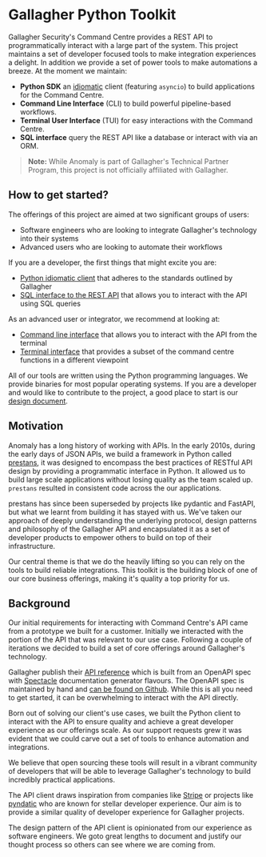 # Gallagher Python Toolkit

Gallagher Security's Command Centre provides a REST API to programmatically interact with a large part of the system. This project maintains a set of developer focused tools to make integration experiences a delight. In addition we provide a set of power tools to make automations a breeze. At the moment we maintain:

- **Python SDK** an [idiomatic](https://www.merriam-webster.com/dictionary/idiomatic) client (featuring `asyncio`) to build applications for the Command Centre.
- **Command Line Interface** (CLI) to build powerful pipeline-based workflows.
- **Terminal User Interface** (TUI) for easy interactions with the Command Centre.
- **SQL interface** query the REST API like a database or interact with via an ORM.

> **Note:** While Anomaly is part of Gallagher's Technical Partner Program, this project is not officially affiliated with Gallagher.

## How to get started?

The offerings of this project are aimed at two significant groups of users:

- Software engineers who are looking to integrate Gallagher's technology into their systems
- Advanced users who are looking to automate their workflows

If you are a developer, the first things that might excite you are:

- [Python idiomatic client](./python-client.md) that adheres to the standards outlined by Gallagher
- [SQL interface to the REST API](./sql.md) that allows you to interact with the API using SQL queries

As an advanced user or integrator, we recommend at looking at:

- [Command line interface](./cli.md) that allows you to interact with the API from the terminal
- [Terminal interface](./tui.md) that provides a subset of the command centre functions in a different viewpoint

All of our tools are written using the Python programming languages. We provide binaries for most popular operating systems. If you are a developer and would like to contribute to the project, a good place to start is our [design document](./design.md).

## Motivation

Anomaly has a long history of working with APIs. In the early 2010s, during the early days of JSON APIs, we build a framework in Python called [prestans](https://github.com/anomaly/prestans/), it was designed to encompass the best practices of RESTful API design by providing a programmatic interface in Python. It allowed us to build large scale applications without losing quality as the team scaled up. `prestans` resulted in consistent code across the our applications.

prestans has since been superseded by projects like pydantic and FastAPI, but what we learnt from building it has stayed with us. We've taken our approach of deeply understanding the underlying protocol, design patterns and philosophy of the Gallagher API and encapsulated it as a set of developer products to empower others to build on top of their infrastructure.

Our central theme is that we do the heavily lifting so you can rely on the tools to build reliable integrations. This toolkit is the building block of one of our core business offerings, making it's quality a top priority for us.

## Background

Our initial requirements for interacting with Command Centre's API came from a prototype we built for a customer. Initially we interacted with the portion of the API that was relevant to our use case. Following a couple of iterations we decided to build a set of core offerings around Gallagher's technology.

Gallagher publish their [API reference](https://gallaghersecurity.github.io/cc-rest-docs/ref/index.html) which is built from an OpenAPI spec with [Spectacle](https://github.com/sourcey/spectacle) documentation generator flavours. The OpenAPI spec is maintained by hand and [can be found on Github](https://github.com/GallagherSecurity/cc-rest-docs/tree/master/swagger). While this is all you need to get started, it can be overwhelming to interact with the API directly.

Born out of solving our client's use cases, we built the Python client to interact with the API to ensure quality and achieve a great developer experience as our offerings scale. As our support requests grew it was evident that we could carve out a set of tools to enhance automation and integrations.

We believe that open sourcing these tools will result in a vibrant community of developers that will be able to leverage Gallagher's technology to build incredibly practical applications.

The API client draws inspiration from companies like [Stripe](https://stripe.com) or projects like [pyndatic](https://pydantic.dev) who are known for stellar developer experience. Our aim is to provide a similar quality of developer experience for Gallagher projects.

The design pattern of the API client is opinionated from our experience as software engineers. We goto great lengths to document and justify our thought process so others can see where we are coming from.

